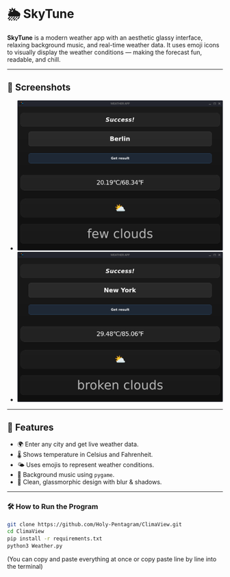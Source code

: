 # 🌦️ SkyTune

**SkyTune** is a modern weather app with an aesthetic glassy interface, relaxing background music, and real-time weather data. It uses emoji icons to visually display the weather conditions — making the forecast fun, readable, and chill.

---

## 📸 Screenshots

- ![screenshot1](test1.png)
- ![screenshot2](test2.png)

---

## 🚀 Features

- 🌍 Enter any city and get live weather data.
- 🌡️ Shows temperature in Celsius and Fahrenheit.
- 🌤️ Uses emojis to represent weather conditions.
- 🎵 Background music using `pygame`.
- 💅 Clean, glassmorphic design with blur & shadows.

---

### 🛠️ How to Run the Program
```bash
git clone https://github.com/Holy-Pentagram/ClimaView.git
cd ClimaView
pip install -r requirements.txt
python3 Weather.py
```
(You can copy and paste everything at once or copy paste line by line into the terminal)
